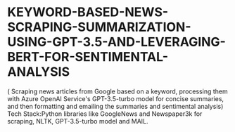 # KEYWORD-BASED-NEWS-SCRAPING-SUMMARIZATION-USING-GPT-3.5-AND-LEVERAGING-BERT-FOR-SENTIMENTAL-ANALYSIS
( Scraping news articles from Google based on a keyword, processing them with Azure OpenAI Service's GPT-3.5-turbo model for concise summaries, and then formatting and emailing the summaries and sentimental analysis) Tech Stack:Python libraries like GoogleNews and Newspaper3k for scraping, NLTK, GPT-3.5-turbo model and MAIL.
